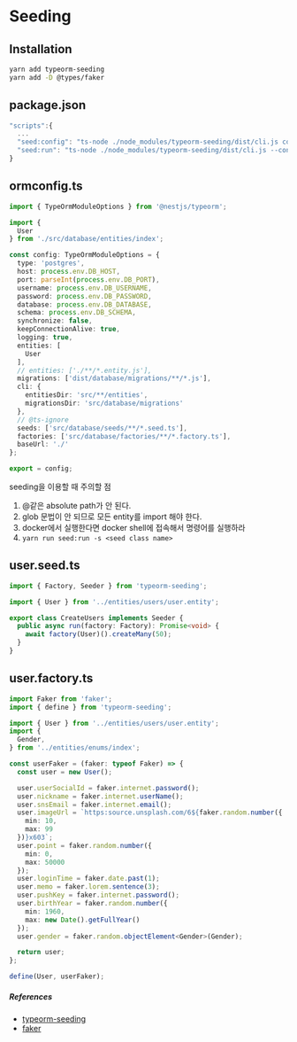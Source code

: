 # Seeding

## Installation

```sh
yarn add typeorm-seeding
yarn add -D @types/faker
```

## package.json

```js
"scripts":{
  ...
  "seed:config": "ts-node ./node_modules/typeorm-seeding/dist/cli.js config",
  "seed:run": "ts-node ./node_modules/typeorm-seeding/dist/cli.js --configName ormconfig.ts seed"
}
```

## ormconfig.ts

```typescript
import { TypeOrmModuleOptions } from '@nestjs/typeorm';

import {
  User
} from './src/database/entities/index';

const config: TypeOrmModuleOptions = {
  type: 'postgres',
  host: process.env.DB_HOST,
  port: parseInt(process.env.DB_PORT),
  username: process.env.DB_USERNAME,
  password: process.env.DB_PASSWORD,
  database: process.env.DB_DATABASE,
  schema: process.env.DB_SCHEMA,
  synchronize: false,
  keepConnectionAlive: true,
  logging: true,
  entities: [
    User
  ],
  // entities: ['./**/*.entity.js'],
  migrations: ['dist/database/migrations/**/*.js'],
  cli: {
    entitiesDir: 'src/**/entities',
    migrationsDir: 'src/database/migrations'
  },
  // @ts-ignore
  seeds: ['src/database/seeds/**/*.seed.ts'],
  factories: ['src/database/factories/**/*.factory.ts'],
  baseUrl: './'
};

export = config;

```

seeding을 이용할 때 주의할 점

1. @같은 absolute path가 안 된다.
2. glob 문법이 안 되므로 모든 entity를 import 해야 한다.
3. docker에서 실행한다면 docker shell에 접속해서 명령어를 실행하라
4. `yarn run seed:run -s <seed class name>`

## user.seed.ts

```typescript
import { Factory, Seeder } from 'typeorm-seeding';

import { User } from '../entities/users/user.entity';

export class CreateUsers implements Seeder {
  public async run(factory: Factory): Promise<void> {
    await factory(User)().createMany(50);
  }
}
```

## user.factory.ts

```typescript
import Faker from 'faker';
import { define } from 'typeorm-seeding';

import { User } from '../entities/users/user.entity';
import {
  Gender,
} from '../entities/enums/index';

const userFaker = (faker: typeof Faker) => {
  const user = new User();

  user.userSocialId = faker.internet.password();
  user.nickname = faker.internet.userName();
  user.snsEmail = faker.internet.email();
  user.imageUrl = `https:source.unsplash.com/6${faker.random.number({
    min: 10,
    max: 99
  })}x603`;
  user.point = faker.random.number({
    min: 0,
    max: 50000
  });
  user.loginTime = faker.date.past(1);
  user.memo = faker.lorem.sentence(3);
  user.pushKey = faker.internet.password();
  user.birthYear = faker.random.number({
    min: 1960,
    max: new Date().getFullYear()
  });
  user.gender = faker.random.objectElement<Gender>(Gender);

  return user;
};

define(User, userFaker);
```

##### References

* [typeorm-seeding](https://www.npmjs.com/package/typeorm-seeding#-installation)
* [faker](https://github.com/faker-js/faker)